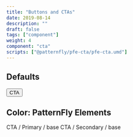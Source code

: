 ```yaml
---
title: "Buttons and CTAs"
date: 2019-08-14
description: ""
draft: false
tags: ["component"]
weight: 4
component: "cta"
scripts: ["@patternfly/pfe-cta/pfe-cta.umd"]
---
```


## Defaults
<button class="pf-c-button">CTA</button>

## Color: PatternFly Elements
<pfe-cta pfe-priority="primary" pfe-color="base">CTA / Primary / base</pfe-cta>
<pfe-cta pfe-priority="secondary" pfe-color="base">CTA / Secondary / base</pfe-cta>
